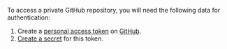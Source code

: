 To access a private GitHub repository, you will need the following data for authentication:

1. Create a [personal access token](https://docs.github.com/en/authentication/keeping-your-account-and-data-secure/creating-a-personal-access-token#creating-a-token) on [GitHub](https://github.com/).
1. [Create a secret](../../datasphere/operations/data/secrets.md#create) for this token.